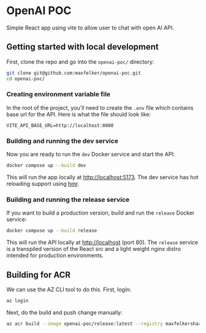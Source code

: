 # OpenAI POC

Simple React app using vite to allow user to chat with open AI API.

## Getting started with local development 

First, clone the repo and go into the `openai-poc/` directory:

```bash
git clone git@github.com:maxfelker/openai-poc.git
cd openai-poc/
```

### Creating environment variable file

In the root of the project, you'll need to create the `.env` file which contains base url for the API. Here is what the file should look like:

```
VITE_API_BASE_URL=http://localhost:8000
```

### Building and running the dev service 

Now you are ready to run the `dev` Docker service and start the API:

```bash
docker compose up --build dev
```

This will run the app locally at [http://localhost:5173](http://localhost:5173). The dev service has hot reloading support using [hmr](https://vitejs.dev/guide/api-hmr).

### Building and running the release service

If you want to build a production version, build and run the `release` Docker service:

```bash
docker compose up --build release
```

This will run the API locally at [http://localhost](http://localhost) (port 80). The `release` service is a transpiled version of the React src and a light weight nginx distro intended for production environments.


## Building for ACR 

We can use the AZ CLI tool to do this. First, login:

```bash
az login
```

Next, do the build and push change manually:

```bash
az acr build --image openai-poc/release:latest --registry maxfelkershared .
```